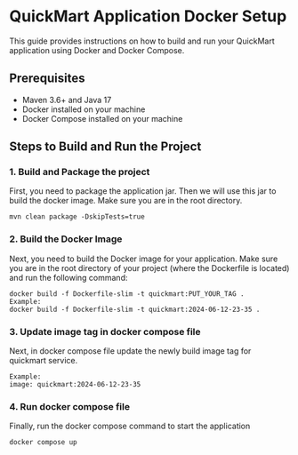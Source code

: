 # QuickMart Application Docker Setup

This guide provides instructions on how to build and run your QuickMart application using Docker and Docker Compose.

## Prerequisites

- Maven 3.6+ and Java 17
- Docker installed on your machine
- Docker Compose installed on your machine

## Steps to Build and Run the Project

### 1. Build and Package the project

First, you need to package the application jar. Then we will use this jar to build the docker image.
Make sure you are in the root directory.

```
mvn clean package -DskipTests=true
```

### 2. Build the Docker Image

Next, you need to build the Docker image for your application.
Make sure you are in the root directory of
your project (where the Dockerfile is located) and run the following command:

```
docker build -f Dockerfile-slim -t quickmart:PUT_YOUR_TAG .
Example: 
docker build -f Dockerfile-slim -t quickmart:2024-06-12-23-35 .
```

### 3. Update image tag in docker compose file

Next, in docker compose file update the newly build image tag for quickmart service.

```
Example:
image: quickmart:2024-06-12-23-35
```

### 4. Run docker compose file

Finally, run the docker compose command to start the application

```
docker compose up
```
